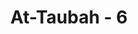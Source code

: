 ---
title: "At-Taubah - 6"
no: 6
arabic_no: ٦
ayah: وَاِنْ اَحَدٌ مِّنَ الْمُشْرِكِيْنَ اسْتَجَارَكَ فَاَجِرْهُ حَتّٰى يَسْمَعَ كَلٰمَ اللّٰهِ ثُمَّ اَبْلِغْهُ مَأْمَنَهٗ ۗذٰلِكَ بِاَنَّهُمْ قَوْمٌ لَّا يَعْلَمُوْنَ ࣖ
translation: "Dan jika di antara kaum musyrikin ada yang meminta perlindungan kepadamu, maka lindungilah agar dia dapat mendengar firman Allah, kemudian antarkanlah dia ke tempat yang aman baginya. (Demikian) itu karena sesungguhnya mereka kaum yang tidak mengetahui."
tafsir: "Jika ada orang dari kaum musyrikin meminta perlindungan kepada Nabi Muhammad saw, untuk mendengarkan kalam Allah agar ia dapat mengetahui hakikat dakwah Islami yang disampaikan oleh Nabi, maka Nabi harus melindunginya dalam jangka waktu tertentu. Kalau ia mau beriman, berarti ia akan aman untuk seterusnya, dan kalau tidak, maka Nabi hanya diperintahkan untuk menyelamatkannya sampai kepada tempat yang diinginkannya untuk keamanan dirinya, selanjutnya keadaan kembali seperti semula yaitu seperti keadaan perang.\n\nDalam hal ini para ulama tafsir berbeda pendapat antara lain bahwa perlindungan (pengamanan) yang diberikan itu hanyalah kepada kaum musyrikin yang telah habis masa perjanjian damainya dengan kaum Muslimin selama ini, dan mereka tidak pernah melanggarnya. Dan apabila perjanjian itu masih berlaku, kaum Muslimin diperintahkan menyem-purnakannya sebagaimana telah dijelaskan pada ayat empat. Bahkan orang-orang musyrikin yang sudah habis tempo empat bulan yang diberikan kepada mereka untuk menentukan sikap, karena waktunya sudah cukup dan tidak perlu ditambah lagi, berlaku hukum perlindungan ini jika mereka memintanya. Tetapi sebagian ulama berpendapat bahwa kepada mereka yang ingin beriman masih diberi kesempatan yang lamanya empat bulan. Namun, menurut pendapat yang terkuat, hal ini diserahkan kepada imam.\n\nDalam persoalan ini Ibnu Katsir berpendapat bahwa orang kafir yang datang dari negeri harb (kafir) ke kawasan Islam untuk menunaikan suatu tugas seperti dagang, minta berdamai, minta menghentikan pertempuran, membawa jizyah (upeti) dan minta pengamanan kepada mereka, diberikan perlindungan selama dia berada di kawasan Islam sampai dia kembali ke negerinya."
---